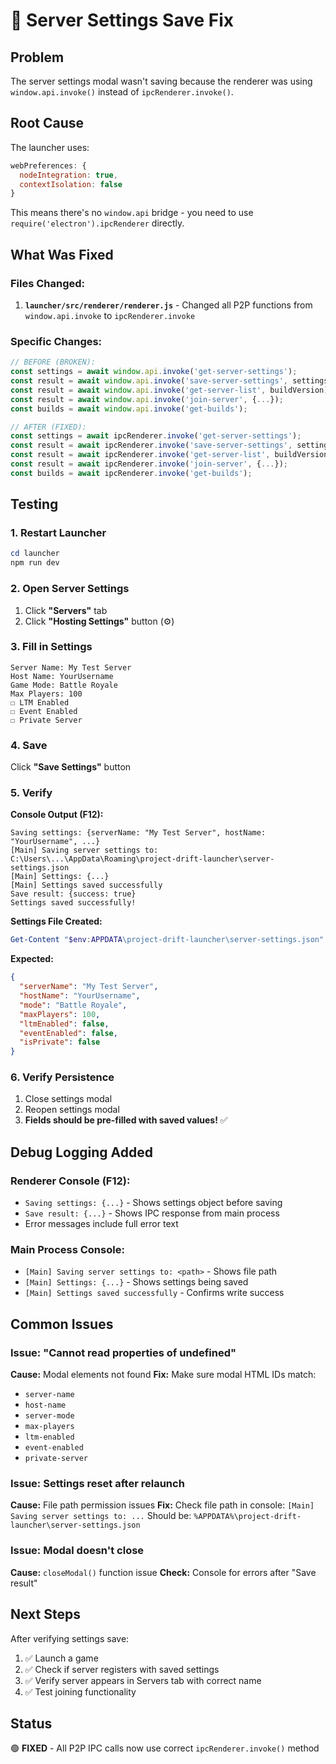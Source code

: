 # 🔧 Server Settings Save Fix

## Problem
The server settings modal wasn't saving because the renderer was using `window.api.invoke()` instead of `ipcRenderer.invoke()`.

## Root Cause
The launcher uses:
```javascript
webPreferences: {
  nodeIntegration: true,
  contextIsolation: false
}
```

This means there's no `window.api` bridge - you need to use `require('electron').ipcRenderer` directly.

## What Was Fixed

### Files Changed:
1. **`launcher/src/renderer/renderer.js`** - Changed all P2P functions from `window.api.invoke` to `ipcRenderer.invoke`

### Specific Changes:
```javascript
// BEFORE (BROKEN):
const settings = await window.api.invoke('get-server-settings');
const result = await window.api.invoke('save-server-settings', settings);
const result = await window.api.invoke('get-server-list', buildVersion);
const result = await window.api.invoke('join-server', {...});
const builds = await window.api.invoke('get-builds');

// AFTER (FIXED):
const settings = await ipcRenderer.invoke('get-server-settings');
const result = await ipcRenderer.invoke('save-server-settings', settings);
const result = await ipcRenderer.invoke('get-server-list', buildVersion);
const result = await ipcRenderer.invoke('join-server', {...});
const builds = await ipcRenderer.invoke('get-builds');
```

## Testing

### 1. Restart Launcher
```powershell
cd launcher
npm run dev
```

### 2. Open Server Settings
1. Click **"Servers"** tab
2. Click **"Hosting Settings"** button (⚙️)

### 3. Fill in Settings
```
Server Name: My Test Server
Host Name: YourUsername
Game Mode: Battle Royale
Max Players: 100
☐ LTM Enabled
☐ Event Enabled
☐ Private Server
```

### 4. Save
Click **"Save Settings"** button

### 5. Verify
**Console Output (F12):**
```
Saving settings: {serverName: "My Test Server", hostName: "YourUsername", ...}
[Main] Saving server settings to: C:\Users\...\AppData\Roaming\project-drift-launcher\server-settings.json
[Main] Settings: {...}
[Main] Settings saved successfully
Save result: {success: true}
Settings saved successfully!
```

**Settings File Created:**
```powershell
Get-Content "$env:APPDATA\project-drift-launcher\server-settings.json"
```

**Expected:**
```json
{
  "serverName": "My Test Server",
  "hostName": "YourUsername",
  "mode": "Battle Royale",
  "maxPlayers": 100,
  "ltmEnabled": false,
  "eventEnabled": false,
  "isPrivate": false
}
```

### 6. Verify Persistence
1. Close settings modal
2. Reopen settings modal
3. **Fields should be pre-filled with saved values!** ✅

## Debug Logging Added

### Renderer Console (F12):
- `Saving settings: {...}` - Shows settings object before saving
- `Save result: {...}` - Shows IPC response from main process
- Error messages include full error text

### Main Process Console:
- `[Main] Saving server settings to: <path>` - Shows file path
- `[Main] Settings: {...}` - Shows settings being saved
- `[Main] Settings saved successfully` - Confirms write success

## Common Issues

### Issue: "Cannot read properties of undefined"
**Cause:** Modal elements not found
**Fix:** Make sure modal HTML IDs match:
- `server-name`
- `host-name`
- `server-mode`
- `max-players`
- `ltm-enabled`
- `event-enabled`
- `private-server`

### Issue: Settings reset after relaunch
**Cause:** File path permission issues
**Fix:** Check file path in console: `[Main] Saving server settings to: ...`
Should be: `%APPDATA%\project-drift-launcher\server-settings.json`

### Issue: Modal doesn't close
**Cause:** `closeModal()` function issue
**Check:** Console for errors after "Save result"

## Next Steps

After verifying settings save:
1. ✅ Launch a game
2. ✅ Check if server registers with saved settings
3. ✅ Verify server appears in Servers tab with correct name
4. ✅ Test joining functionality

## Status
🟢 **FIXED** - All P2P IPC calls now use correct `ipcRenderer.invoke()` method
